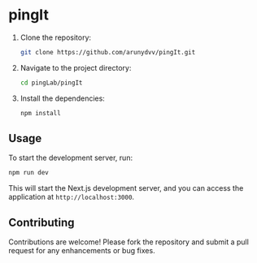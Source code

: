 
# pingIt


1. Clone the repository:

   ```bash
   git clone https://github.com/arunydvv/pingIt.git
   ```

2. Navigate to the project directory:

   ```bash
   cd pingLab/pingIt
   ```

3. Install the dependencies:

   ```bash
   npm install
   ```

## Usage

To start the development server, run:

```bash
npm run dev
```

This will start the Next.js development server, and you can access the application at `http://localhost:3000`.


## Contributing

Contributions are welcome! Please fork the repository and submit a pull request for any enhancements or bug fixes.


